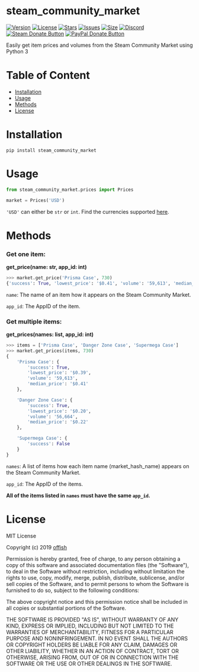 # steam_community_market
[![Version](https://img.shields.io/pypi/v/steam_community_market.svg)](https://pypi.org/project/steam_community_market/)
[![License](https://img.shields.io/github/license/offish/steam_community_market.svg)](https://github.com/offish/steam_community_market/blob/master/LICENSE.txt)
[![Stars](https://img.shields.io/github/stars/offish/steam_community_market.svg)](https://github.com/offish/steam_community_market/stargazers)
[![Issues](https://img.shields.io/github/issues/offish/steam_community_market.svg)](https://github.com/offish/steam_community_market/issues)
[![Size]('https://img.shields.io/github/repo-size/offish/steam_community_market.svg)]()
[![Discord](https://img.shields.io/discord/467040686982692865.svg)](https://discord.gg/t8nHSvA)
<br>
[![Steam Donate Button](https://img.shields.io/badge/donate-steam-green.svg)](https://steamcommunity.com/tradeoffer/new/?partner=293059984&token=0-l_idZR "Support this project via Steam")
[![PayPal Donate Button](https://img.shields.io/badge/donate-paypal-blue.svg)](https://www.paypal.me/0ffish "Support this project via PayPal")

Easily get item prices and volumes from the Steam Community Market using Python 3



Table of Content
================
* [Installation](https://github.com/offish/steam_community_market#Installation)
* [Usage](https://github.com/offish/steam_community_market#Usage)
* [Methods](https://github.com/offish/steam_community_market#Methods)
* [License](https://github.com/offish/steam_community_market#License)

Installation
============
```
pip install steam_community_market
```

Usage
=====
```python
from steam_community_market.prices import Prices

market = Prices('USD')
```
`'USD'` can either be `str` or `int`. Find the currencies supported [here](https://github.com/offish/steam_community_market/blob/master/steam_community_market/prices.py#L5).



Methods
=======
### Get one item:

**get_price(name: str, app_id: int)**

```python
>>> market.get_price('Prisma Case', 730)
{'success': True, 'lowest_price': '$0.41', 'volume': '59,613', 'median_price': '$0.41'}
```
`name`: The name of an item how it appears on the Steam Community Market.

`app_id`: The AppID of the item.

### Get multiple items:

**get_prices(names: list, app_id: int)**

```python
>>> items = ['Prisma Case', 'Danger Zone Case', 'Supermega Case']
>>> market.get_prices(items, 730)
{
    'Prisma Case': {
        'success': True, 
        'lowest_price': '$0.39', 
        'volume': '59,613', 
        'median_price': '$0.41'
    },

    'Danger Zone Case': {
        'success': True, 
        'lowest_price': '$0.20', 
        'volume': '56,664', 
        'median_price': '$0.22'
    },

    'Supermega Case': {
        'success': False
    }
}
```
`names`:  A list of items how each item name (market_hash_name) appears on the Steam Community Market.

`app_id`: The AppID of the items. 

**All of the items listed in `names` must have the same `app_id`.**



License
=======
MIT License

Copyright (c) 2019 [offish](overutilization@gmail.com)

Permission is hereby granted, free of charge, to any person obtaining a copy
of this software and associated documentation files (the "Software"), to deal
in the Software without restriction, including without limitation the rights
to use, copy, modify, merge, publish, distribute, sublicense, and/or sell
copies of the Software, and to permit persons to whom the Software is
furnished to do so, subject to the following conditions:

The above copyright notice and this permission notice shall be included in all
copies or substantial portions of the Software.

THE SOFTWARE IS PROVIDED "AS IS", WITHOUT WARRANTY OF ANY KIND, EXPRESS OR
IMPLIED, INCLUDING BUT NOT LIMITED TO THE WARRANTIES OF MERCHANTABILITY,
FITNESS FOR A PARTICULAR PURPOSE AND NONINFRINGEMENT. IN NO EVENT SHALL THE
AUTHORS OR COPYRIGHT HOLDERS BE LIABLE FOR ANY CLAIM, DAMAGES OR OTHER
LIABILITY, WHETHER IN AN ACTION OF CONTRACT, TORT OR OTHERWISE, ARISING FROM,
OUT OF OR IN CONNECTION WITH THE SOFTWARE OR THE USE OR OTHER DEALINGS IN THE
SOFTWARE.

